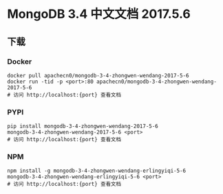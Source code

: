 # MongoDB 3.4 中文文档 2017.5.6

## 下载

### Docker

```
docker pull apachecn0/mongodb-3-4-zhongwen-wendang-2017-5-6
docker run -tid -p <port>:80 apachecn0/mongodb-3-4-zhongwen-wendang-2017-5-6
# 访问 http://localhost:{port} 查看文档
```

### PYPI

```
pip install mongodb-3-4-zhongwen-wendang-2017-5-6
mongodb-3-4-zhongwen-wendang-2017-5-6 <port>
# 访问 http://localhost:{port} 查看文档
```

### NPM

```
npm install -g mongodb-3-4-zhongwen-wendang-erlingyiqi-5-6
mongodb-3-4-zhongwen-wendang-erlingyiqi-5-6 <port>
# 访问 http://localhost:{port} 查看文档
```